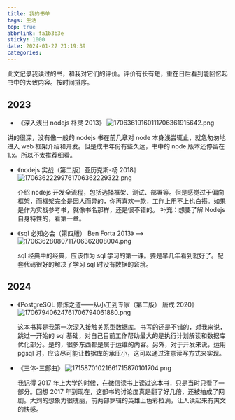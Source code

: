 ```yaml
---
title: 我的书单
tags: 生活
top: true
abbrlink: fa1b3b3e
sticky: 1000
date: 2024-01-27 21:19:39
categories:
---
```


此文记录我读过的书，和我对它们的评价。评价有长有短，重在日后看到能回忆起书中的大致内容。按时间排序。

## 2023

- 《深入浅出 nodejs 朴灵 2013》
  ![17063619160111706361915642.png](https://cdn.jsdelivr.net/gh/li199-code/blog-img-2@main/17063619160111706361915642.png)

讲的很深，没有像一般的 nodejs 书在前几章对 node 本身浅尝辄止，就急匆匆地进入 web 框架介绍和开发。但是成书年份有些久远，书中的 node 版本还停留在 1.x。所以不太推荐细看。

- 《nodejs 实战（第二版）亚历克斯-杨 2018》
  ![17063622299761706362229322.png](https://cdn.jsdelivr.net/gh/li199-code/blog-img-2@main/17063622299761706362229322.png)

  介绍 nodejs 开发全流程，包括选择框架、测试、部署等。但是感觉过于偏向框架，而框架完全是因人而异的，你再喜欢一款，工作上用不上也白搭。如果是作为实战参考书，就像书名那样，还是很不错的。
  补充：想要了解 Nodejs 自身特性的，看第一章。

- 《sql 必知必会（第四版） Ben Forta 2013》 -->
  ![17063628080711706362808004.png](https://cdn.jsdelivr.net/gh/li199-code/blog-img-2@main/17063628080711706362808004.png)

  sql 经典中的经典，应该作为 sql 学习的第一课。要是早几年看到就好了。配套代码很好的解决了学习 sql 时没有数据的窘境。

## 2024

- 《PostgreSQL 修炼之道——从小工到专家（第二版） 唐成 2020》
  ![17067940624761706794061880.png](https://cdn.jsdelivr.net/gh/li199-code/blog-img-2@main/17067940624761706794061880.png)

  这本书算是我第一次深入接触关系型数据库。书写的还是不错的，对我来说，跳过一开始的 sql 基础，对自己目前工作帮助最大的是执行计划解读和数据库优化部分。是的，很多东西都是属于运维的内容。另外，对于开发来说，运用 pgsql 时，应该尽可能让数据库的承压小，这可以通过注意读写方式来实现。

- 《三体-三部曲》
  ![17158701021661715870101704.png](https://cdn.jsdelivr.net/gh/li199-code/blog-imgs@main/17158701021661715870101704.png)

  我记得 2017 年上大学的时候，在微信读书上读过这本书，只是当时只看了一部分。回想 2017 年到现在，这部书的讨论度真是翻了好几倍，还被拍成了网剧。大刘的想象力很瑰丽，前两部罗辑的英雄上色彩拉满，让人读起来有爽文的快感。
